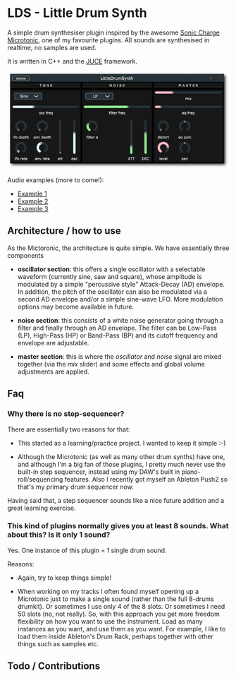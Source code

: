 # LDS - Little Drum Synth

A simple drum synthesiser plugin inspired by the awesome [Sonic Charge Microtonic](https://soniccharge.com/microtonic), one of my favourite plugins.
All sounds are synthesised in realtime, no samples are used. 

It is written in C++ and the [JUCE](https://juce.com/) framework. 

![Waveshaper-Screenshot](media/img/screenshot-medium.png)

Audio examples (more to come!):

* [Example 1](https://dfilaretti.github.io/assets/loop1.wav)
* [Example 2](https://dfilaretti.github.io/assets/loop2.wav)
* [Example 3](https://dfilaretti.github.io/assets/loop3.wav)

## Architecture / how to use

As the Mictoronic, the architecture is quite simple. We have essentially three components

* **oscillator section**: this offers a single oscillator with a selectable waveform (currently sine, saw and square), whose amplitude is modulated by a simple "percussive style" Attack-Decay (AD) envelope. In addition, the pitch of the oscillator can also be modulated via a second AD envelope and/or a simple sine-wave LFO. More modulation options may become available in future. 

* **noise section**: this consists of a white noise generator going through a filter and finally through an AD envelope. The filter can be Low-Pass (LP), High-Pass (HP) or Band-Pass (BP) and its cutoff frequency and envelope are adjustable. 

* **master section**: this is where the _oscillator_ and _noise_ signal are mixed together (via the _mix_ slider) and some effects and global volume adjustments are applied. 

## Faq

### Why there is no step-sequencer?

There are essentially two reasons for that: 

* This started as a learning/practice project. I wanted to keep it simple :-) 

* Although the Microtonic (as well as many other drum synths) have one, and although I'm a big fan of those plugins, I pretty much never use the built-in step sequencer, instead using my DAW's built in piano-roll/sequencing features. Also I recently got myself an Ableton Push2 so that's my primary drum sequencer now. 

Having said that, a step sequencer sounds like a nice future addition and a great learning exercise. 


### This kind of plugins normally gives you at least 8 sounds. What about this? Is it only 1 sound? 

Yes. One instance of this plugin = 1 single drum sound. 

Reasons:

* Again, try to keep things simple!

* When working on my tracks I often found myself opening up a Microtonic just to make a single sound (rather than the full 8-drums drumkit). Or sometimes I use only 4 of the 8 slots. Or sometimes I need 50 slots (no, not really). So, with this approach you get more freedom flexibility on how you want to use the instrument. Load as many instances as you want, and use them as you want. For example, I like to load them inside Ableton's Drum Rack, perhaps together with other things such as samples etc. 

## Todo / Contributions
